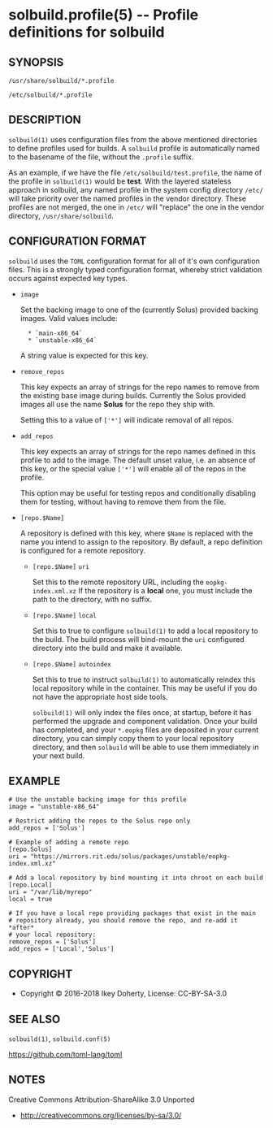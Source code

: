 solbuild.profile(5) -- Profile definitions for solbuild
=======================================================
    
## SYNOPSIS

    /usr/share/solbuild/*.profile
    
    /etc/solbuild/*.profile


## DESCRIPTION

`solbuild(1)` uses configuration files from the above mentioned directories to
define profiles used for builds. A `solbuild` profile is automatically named
to the basename of the file, without the `.profile` suffix.

As an example, if we have the file `/etc/solbuild/test.profile`, the name of
the profile in `solbuild(1)` would be **test**. With the layered stateless
approach in solbuild, any named profile in the system config directory `/etc/`
will take priority over the named profiles in the vendor directory. These
profiles are not merged, the one in `/etc/` will "replace" the one in the
vendor directory, `/usr/share/solbuild`.


## CONFIGURATION FORMAT

`solbuild` uses the `TOML` configuration format for all of it's own
configuration files. This is a strongly typed configuration format, whereby
strict validation occurs against expected key types.

* `image`

    Set the backing image to one of the (currently Solus) provided backing
    images. Valid values include:

        * `main-x86_64`
        * `unstable-x86_64`

    A string value is expected for this key.

* `remove_repos`

    This key expects an array of strings for the repo names to remove from the
    existing base image during builds. Currently the Solus provided images all
    use the name **Solus** for the repo they ship with.

    Setting this to a value of `['*']` will indicate removal of all repos.

* `add_repos`

    This key expects an array of strings for the repo names defined in this
    profile to add to the image. The default unset value, i.e. an absence
    of this key, or the special value `['*']` will enable all of the repos
    in the profile.

    This option may be useful for testing repos and conditionally disabling
    them for testing, without having to remove them from the file.

* `[repo.$Name]`

    A repository is defined with this key, where `$Name` is replaced with the
    name you intend to assign to the repository. By default, a repo definition
    is configured for a remote repository.

    * `[repo.$Name]` `uri`

        Set this to the remote repository URL, including the `eopkg-index.xml.xz`
        If the repository is a **local** one, you must include the path to the
        directory, with no suffix.

    * `[repo.$Name]` `local`

        Set this to true to configure `solbuild(1)` to add a local repository
        to the build. The build process will bind-mount the `uri` configured
        directory into the build and make it available.

    * `[repo.$Name]` `autoindex`

        Set this to true to instruct `solbuild(1)` to automatically reindex this
        local repository while in the container. This may be useful if you do
        not have the appropriate host side tools.

        `solbuild(1)` will only index the files once, at startup, before it has
        performed the upgrade and component validation. Once your build has
        completed, and your `*.eopkg` files are deposited in your current directory,
        you can simply copy them to your local repository directory, and then
        `solbuild` will be able to use them immediately in your next build.


## EXAMPLE

    # Use the unstable backing image for this profile
    image = "unstable-x86_64"

    # Restrict adding the repos to the Solus repo only
    add_repos = ['Solus']

    # Example of adding a remote repo
    [repo.Solus]
    uri = "https://mirrors.rit.edu/solus/packages/unstable/eopkg-index.xml.xz"

    # Add a local repository by bind mounting it into chroot on each build
    [repo.Local]
    uri = "/var/lib/myrepo"
    local = true

    # If you have a local repo providing packages that exist in the main
    # repository already, you should remove the repo, and re-add it *after*
    # your local repository:
    remove_repos = ['Solus']
    add_repos = ['Local','Solus']



## COPYRIGHT

 * Copyright © 2016-2018 Ikey Doherty, License: CC-BY-SA-3.0


## SEE ALSO


`solbuild(1)`, `solbuild.conf(5)`

https://github.com/toml-lang/toml

## NOTES

Creative Commons Attribution-ShareAlike 3.0 Unported

 * http://creativecommons.org/licenses/by-sa/3.0/
